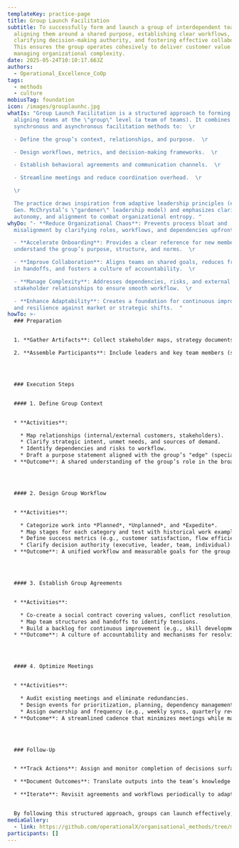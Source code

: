 ```yaml
---
templateKey: practice-page
title: Group Launch Facilitation
subtitle: To successfully form and launch a group of interdependent teams by
  aligning them around a shared purpose, establishing clear workflows,
  clarifying decision-making authority, and fostering effective collaboration.
  This ensures the group operates cohesively to deliver customer value while
  managing organizational complexity.
date: 2025-05-24T10:10:17.663Z
authors:
  - Operational_Excellence_CoOp
tags:
  - methods
  - culture
mobiusTag: foundation
icon: /images/grouplaunhc.jpg
whatIs: "Group Launch Facilitation is a structured approach to forming and
  aligning teams at the \"group\" level (a team of teams). It combines
  synchronous and asynchronous facilitation methods to:  \r

  - Define the group’s context, relationships, and purpose.  \r

  - Design workflows, metrics, and decision-making frameworks.  \r

  - Establish behavioral agreements and communication channels.  \r

  - Streamline meetings and reduce coordination overhead.  \r

  \r

  The practice draws inspiration from adaptive leadership principles (e.g.,
  Gen. McChrystal’s \"gardener\" leadership model) and emphasizes clarity,
  autonomy, and alignment to combat organizational entropy. "
whyDo: "- **Reduce Organizational Chaos**: Prevents process bloat and
  misalignment by clarifying roles, workflows, and dependencies upfront.  \r

  - **Accelerate Onboarding**: Provides a clear reference for new members to
  understand the group’s purpose, structure, and norms.  \r

  - **Improve Collaboration**: Aligns teams on shared goals, reduces friction
  in handoffs, and fosters a culture of accountability.  \r

  - **Manage Complexity**: Addresses dependencies, risks, and external
  stakeholder relationships to ensure smooth workflow.  \r

  - **Enhance Adaptability**: Creates a foundation for continuous improvement
  and resilience against market or strategic shifts.  "
howTo: >-
  ### Preparation


  1. **Gather Artifacts**: Collect stakeholder maps, strategy documents, value stream maps, RAID logs, and existing metrics.  

  2. **Assemble Participants**: Include leaders and key team members (small enough for efficiency, large enough for diverse input).  




  ### Execution Steps


  #### 1. Define Group Context


  * **Activities**:  

    * Map relationships (internal/external customers, stakeholders).  
    * Clarify strategic intent, unmet needs, and sources of demand.  
    * Identify dependencies and risks to workflow.  
    * Draft a purpose statement aligned with the group’s "edge" (specialization and differentiation).  
  * **Outcome**: A shared understanding of the group’s role in the broader organization.  




  #### 2. Design Group Workflow


  * **Activities**:  

    * Categorize work into *Planned*, *Unplanned*, and *Expedite*.  
    * Map stages for each category and test with historical work examples.  
    * Define success metrics (e.g., customer satisfaction, flow efficiency).  
    * Clarify decision authority (executive, leader, team, individual).  
  * **Outcome**: A unified workflow and measurable goals for the group.  




  #### 3. Establish Group Agreements


  * **Activities**:  

    * Co-create a social contract covering values, conflict resolution, and support expectations.  
    * Map team structures and handoffs to identify tensions.  
    * Build a backlog for continuous improvement (e.g., skill development, tooling).  
  * **Outcome**: A culture of accountability and mechanisms for resolving inter-team friction.  




  #### 4. Optimize Meetings


  * **Activities**:  

    * Audit existing meetings and eliminate redundancies.  
    * Design events for prioritization, planning, dependency management, and improvement.  
    * Assign ownership and frequency (e.g., weekly syncs, quarterly reviews).  
  * **Outcome**: A streamlined cadence that minimizes meetings while maximizing alignment.  




  ### Follow-Up


  * **Track Actions**: Assign and monitor completion of decisions surfaced during sessions.  

  * **Document Outcomes**: Translate outputs into the team’s knowledge management tools.  

  * **Iterate**: Revisit agreements and workflows periodically to adapt to changes.  


  By following this structured approach, groups can launch effectively, sustain alignment, and deliver value consistently.
mediaGallery:
  - link: https://github.com/operationalX/organisational_methods/tree/main
participants: []
---
```

